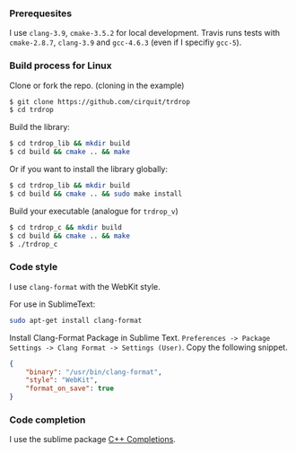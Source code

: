 ### Prerequesites

I use `clang-3.9`, `cmake-3.5.2` for local development. Travis runs tests with `cmake-2.8.7`, `clang-3.9` and `gcc-4.6.3` (even if I specifiy `gcc-5`).

### Build process for Linux

Clone or fork the repo. (cloning in the example)
```bash
$ git clone https://github.com/cirquit/trdrop
$ cd trdrop
```

Build the library:
```bash
$ cd trdrop_lib && mkdir build
$ cd build && cmake .. && make
```

Or if you want to install the library globally:
```bash
$ cd trdrop_lib && mkdir build
$ cd build && cmake .. && sudo make install
```

Build your executable (analogue for `trdrop_v`)
```bash
$ cd trdrop_c && mkdir build
$ cd build && cmake .. && make
$ ./trdrop_c
```

### Code style

I use `clang-format` with the WebKit style. 

For use in SublimeText:

```bash
sudo apt-get install clang-format
```
Install Clang-Format Package in Sublime Text. `Preferences -> Package Settings -> Clang Format -> Settings (User)`. Copy the following snippet.
```json
{
    "binary": "/usr/bin/clang-format",
    "style": "WebKit",
    "format_on_save": true
}
```

### Code completion

I use the sublime package [C++ Completions](https://github.com/tushortz/CPP-Completions). 